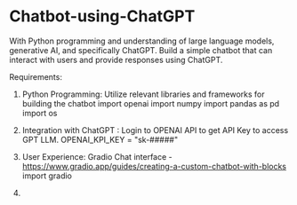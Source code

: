 # Chatbot-using-ChatGPT
With Python programming and understanding of large language models, generative AI, and specifically ChatGPT. Build a simple chatbot that can interact with users and provide responses using ChatGPT.

Requirements:
1. Python Programming: Utilize relevant libraries and frameworks for building the chatbot
   import openai
   import numpy
   import pandas as pd
   import os
   
2. Integration with ChatGPT : Login to OPENAI API to get API Key to access GPT LLM.
   OPENAI_KPI_KEY = "sk-#####"

3. User Experience: Gradio Chat interface - https://www.gradio.app/guides/creating-a-custom-chatbot-with-blocks
        import gradio

4. 

